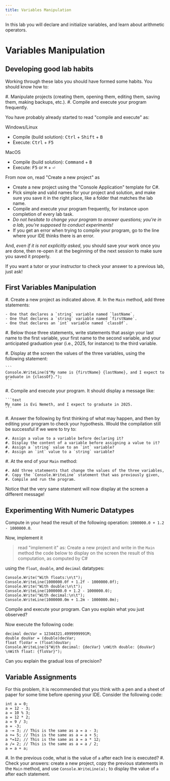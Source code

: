 ```yaml
---
title: Variables Manipulation
---
```


In this lab you will declare and initialize variables, and learn about arithmetic operators.

# Variables Manipulation

## Developing good lab habits

Working through these labs you should have formed some habits. You should know how to:

#. Manipulate projects (creating them, opening them, editing them, saving them, making backups, etc.).
#. Compile and execute your program frequently.

You have probably already started to read "compile and execute" as:

Windows/Linux

- Compile (build solution): <kbd>Ctrl</kbd> + <kbd>Shift</kbd> + <kbd>B</kbd>
- Execute: <kbd>Ctrl</kbd> + <kbd>F5</kbd> 

MacOS

- Compile (build solution): <kbd>Command</kbd> + <kbd>B</kbd>
- Execute: <kbd>F5</kbd> or <kbd>⌘</kbd> + <kbd>⏎</kbd>

From now on, read "Create a new project" as 

 - Create a new project using the "Console Application" template for C\#.
 - Pick simple and valid names for your project and solution, and make sure you save it in the right place, like a folder that matches the lab name.
 - Compile and execute your program frequently, for instance upon completion of every lab task.
 - *Do not hesitate to change your program to answer questions; you're in a lab, you're supposed to conduct experiments!*
 - If you get an error when trying to compile your program, go to the line where your IDE thinks there is an error.

And, _even if it is not explicitly asked_, you should save your work once you are done, then re-open it at the beginning of the next session to make sure you saved it properly.

If you want a tutor or your instructor to check your answer to a previous lab, just ask!


## First Variables Manipulation

#. Create a new project as indicated above.
#. In the `Main` method, add three statements:

    - One that declares a `string` variable named `lastName`.
    - One that declares a `string` variable named `firstName`.
    - One that declares an `int` variable named `classOf`.

#. Below those three statements, write statements that assign your last name to the first variable, your first name to the second variable, and your anticipated graduation year (i.e., 2025, for instance) to the third variable.

#. Display at the screen the values of the three variables, using the following statement:

    ```
    Console.WriteLine($"My name is {firstName} {lastName}, and I expect to graduate in {classOf}.");
    ```

#. Compile and execute your program. It should display a message like:

    ```text
    My name is Evi Nemeth, and I expect to graduate in 2025.
    ```

#. Answer the following by first thinking of what may happen, and then by editing your program to check your hypothesis. Would the compilation still be successful if we were to try to:

    #. Assign a value to a variable before declaring it?
    #. Display the content of a variable before assigning a value to it?
    #. Assign a `string` value to an `int` variable?
    #. Assign an `int` value to a `string` variable?

#. At the end of your `Main` method:

    #. Add three statements that change the values of the three variables,
    #. Copy the `Console.WriteLine` statement that was previously given,
    #. Compile and run the program.
   
   Notice that the very same statement will now display at the screen a different message!

## Experimenting With Numeric Datatypes

Compute in your head the result of the following operation: `1000000.0 + 1.2 - 1000000.0`.

Now, implement it

> read "implement it" as:  Create a new project and write in the `Main` method the code below to display on the screen the result of this computation, as computed by C#

using the `float`, `double`, and `decimal` datatypes:

```
Console.Write("With floats:\n\t");
Console.WriteLine(1000000.0f + 1.2f - 1000000.0f);
Console.Write("With double:\n\t");
Console.WriteLine(1000000.0 + 1.2 - 1000000.0);
Console.Write("With decimal:\n\t");
Console.WriteLine(1000000.0m + 1.2m - 1000000.0m);
```

Compile and execute your program. Can you explain what you just observed?

Now execute the following code:

```
decimal decVar = 12344321.4999999991M;
double douVar = (double)decVar;
float floVar = (float)douVar;
Console.WriteLine($"With decimal: {decVar} \nWith double: {douVar} \nWith float: {floVar}");
```

Can you explain the gradual loss of precision?

## Variable Assignments

For this problem, it is recommended that you think with a pen and a sheet of paper for some time before opening your IDE. Consider the following code:

```
int a = 0;
a = 12 - 3;
a = 10 % 3;
a = 12 * 2;
a = 9 / 3;
a = -3;
a -= 3; // This is the same as a = a - 3;
a += 5; // This is the same as a = a + 5;
a *=12; // This is the same as a = a * 12;
a /= 2; // This is the same as a = a / 2;
a = a + a;
```

#. In the previous code, what is the value of `a` after each line is executed?
#. Check your answers: create a new project, copy the previous statements in the `Main` method, and use `Console.WriteLine(a);` to display the value of `a` after each statement.
